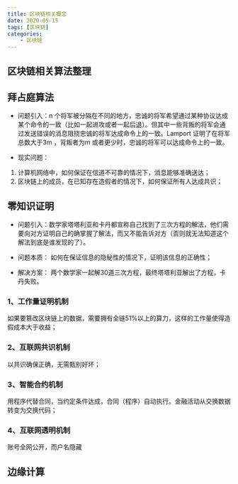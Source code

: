 ```yaml
---
title: 区块链相关概念
date: 2020-05-15
tags: [区块链]
categories: 
    - 区块链
---
```


## 区块链相关算法整理

## 拜占庭算法

- 问题引入：n 个将军被分隔在不同的地方，忠诚的将军希望通过某种协议达成某个命令的一致（比如一起进攻或者一起后退）。但其中一些背叛的将军会通过发送错误的消息阻挠忠诚的将军达成命令上的一致。Lamport 证明了在将军总数大于3m ，背叛者为m 或者更少时，忠诚的将军可以达成命令上的一致。

- 现实问题：

1. 计算机网络中，如何保证在信道不可靠的情况下，消息能够准确送达；
2. 区块链上的成员，在已知存在造假者的情况下，如何保证所有人达成共识；

## 零知识证明

- 问题引入：数学家塔塔利亚和卡丹都宣称自己找到了三次方程的解法，他们需要向对方证明自己的确掌握了解法，而又不能告诉对方（否则就无法知道这个解法到底是谁发现的了）。

- 问题本质：
如何在保证信息的隐秘性的情况下，证明该信息的正确性；

- 解决方案：
两个数学家一起解30道三次方程，最终塔塔利亚解出了方程，卡丹失败。

### 1、工作量证明机制

如果要篡改区块链上的数据，需要拥有全链51%以上的算力，这样的工作量使得造假成本大于收益；

### 2、互联网共识机制

以共识确保正确，无需甄别好坏；

### 3、智能合约机制

用程序代替合同，当约定条件达成，合同（程序）自动执行。金融活动从交换数据转变为交换代码；

### 4、互联网透明机制

账号全网公开，而户名隐藏

## 边缘计算
